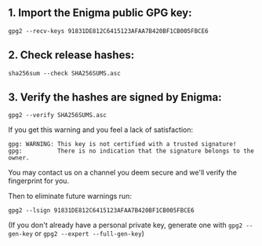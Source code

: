 ## 1. Import the Enigma public GPG key:

```shell
gpg2 --recv-keys 91831DE812C6415123AFAA7B420BF1CB005FBCE6
```

## 2. Check release hashes:

```shell
sha256sum --check SHA256SUMS.asc
```

## 3. Verify the hashes are signed by Enigma:

```shell
gpg2 --verify SHA256SUMS.asc
```

If you get this warning and you feel a lack of satisfaction:

```
gpg: WARNING: This key is not certified with a trusted signature!
gpg:          There is no indication that the signature belongs to the owner.
```

You may contact us on a channel you deem secure and we'll verify the fingerprint for you.

Then to eliminate future warnings run:

```shell
gpg2 --lsign 91831DE812C6415123AFAA7B420BF1CB005FBCE6
```

(If you don't already have a personal private key, generate one with `gpg2 --gen-key` or `gpg2 --expert --full-gen-key`)
